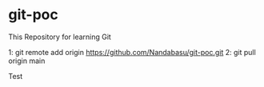 # git-poc
This Repository for learning Git

1: git remote add origin https://github.com/Nandabasu/git-poc.git
2: git pull origin main 

Test